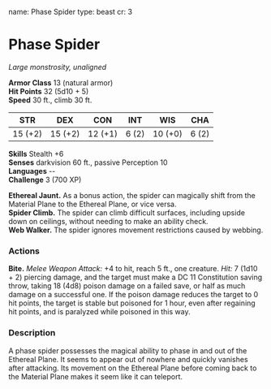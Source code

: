 name: Phase Spider
type: beast
cr: 3

# Phase Spider 
_Large monstrosity, unaligned_

**Armor Class** 13 (natural armor)    
**Hit Points** 32 (5d10 + 5)    
**Speed** 30 ft., climb 30 ft.

| STR     | DEX     | CON     | INT     | WIS     | CHA     |
|---------|---------|---------|---------|---------|---------|
| 15 (+2) | 15 (+2) | 12 (+1) | 6 (2)  | 10 (+0) | 6 (2)  |  

**Skills** Stealth +6    
**Senses** darkvision 60 ft., passive Perception 10    
**Languages** --    
**Challenge** 3 (700 XP) 

**Ethereal Jaunt.** As a bonus action, the spider can magically shift from the Material Plane to the Ethereal Plane, or vice versa.    
**Spider Climb.** The spider can climb difficult surfaces, including upside down on ceilings, without needing to make an ability check.    
**Web Walker.** The spider ignores movement restrictions caused by webbing. 

### Actions    
**Bite.** _Melee Weapon Attack:_ +4 to hit, reach 5 ft., one creature. _Hit:_ 7 (1d10 + 2) piercing damage, and the target must make a DC 11 Constitution saving throw, taking 18 (4d8) poison damage on a failed save, or half as much damage on a successful one. If the poison damage reduces the target to 0 hit points, the target is stable but poisoned for 1 hour, even after regaining hit points, and is paralyzed while poisoned in this way. 

### Description
A phase spider possesses the magical ability to phase in and out of the Ethereal Plane. It seems to appear out of nowhere and quickly vanishes after attacking. Its movement on the Ethereal Plane before coming back to the Material Plane makes it seem like it can teleport. 